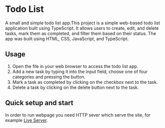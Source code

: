 # Todo List

A small and simple todo list app.This project is a simple web-based todo list application built using TypeScript. It allows users to create, edit, and delete tasks, mark them as completed, and filter them based on their status. The app was built using HTML, CSS, JavaScript, and TypeScript.

## Usage

1. Open the file in your web browser to access the todo list app.
2. Add a new task by typing it into the input field, choose one of four categories and pressing the button.
3. Mark a task as completed by clicking on the checkbox next to the task.
4. Delete a task by clicking on the delete button next to the task.

## Quick setup and start

In order to run webpage you need HTTP sever which serve the site, for example [Live Server](https://marketplace.visualstudio.com/items?itemName=ritwickdey.LiveServer).
